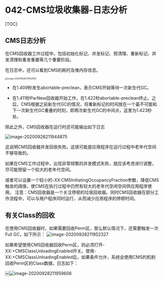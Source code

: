 # 042-CMS垃圾收集器-日志分析

[TOC]

## CMS日志分析

在CMS回收器工作过程中，包括初始化标记、并发标记、预清理、重新标记、并发清理和重发重置等几个重要阶段。

在日志中，还可以看到CMS的耗时及堆内存信息。

<img src="../../../../assets/image-20200928211842563.png" alt="image-20200928211842563" style="zoom: 50%;" />

- 在1.409秒发生abortable-preclean，表示CMS开始等待一次新生代GC。

- 在1.411秒ParNew回收器开始工作，在1.422秒abortable-preclean终止。之后，CMS根据之前新生代GC的情况，将重新标记的时间放在一个最不可能和下一次新生代GC重叠的时刻，即两次新生代GC的中间点，这里为1.423秒处。

除此之外，CMS回收器在运行时还可能输出如下日志

![image-20200928211944875](../../../../assets/image-20200928211944875.png)

这说明CMS回收器并发回收失败。这很可能是应用程序在运行过程中老年代空间不够导致的。

如果在CMS工作过程中，出现非常频繁的并发模式失败，就应该考虑进行调整，尽可能预留一个较大的老年代空间。

或者可以设置一个较小的-XX:CMSInitiatingOccupancyFraction参数，降低CMS触发的阈值，使CMS在执行过程中仍然有较大的老年代空闲空间供应用程序使用。
注意：CMS回收器是一个关注停顿的垃圾回收器。同时CMS回收器在部分工作流程中，可以与用户程序同时运行，从而减少应用程序的停顿时间。

## 有关Class的回收

在使用CMS回收器时，如果需要回收Perm区，那么默认情况下，还需要触发一次Full GC，如下所示：
![image-20200928211952327](../../../../assets/image-20200928211952327.png)

如果希望使用CMS回收器回收Perm区，则必须打开-XX:+CMSClassUnloadingEnabled开关。使用-XX:+CMSClassUnloadingEnabled后，如果条件允许，系统会使用CMS的机制回收Perm区的Class数据，日志如下：

￼![image-20200928211959606](../../../../assets/image-20200928211959606.png)


